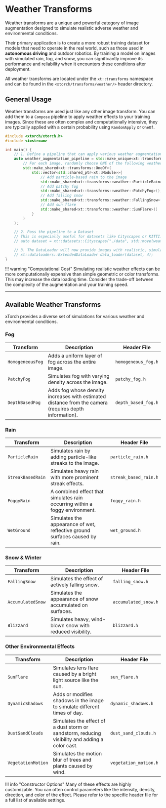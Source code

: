 # Weather Transforms

Weather transforms are a unique and powerful category of image augmentation designed to simulate realistic adverse weather and environmental conditions.

Their primary application is to create a more robust training dataset for models that need to operate in the real world, such as those used in **autonomous driving** and outdoor robotics. By training a model on images with simulated rain, fog, and snow, you can significantly improve its performance and reliability when it encounters these conditions after deployment.

All weather transforms are located under the `xt::transforms` namespace and can be found in the `<xtorch/transforms/weather/>` header directory.

## General Usage

Weather transforms are used just like any other image transform. You can add them to a `Compose` pipeline to apply weather effects to your training images. Since these are often complex and computationally intensive, they are typically applied with a certain probability using `RandomApply` or `OneOf`.

```cpp
#include <xtorch/xtorch.h>
#include <iostream>

int main() {
    // 1. Define a pipeline that can apply various weather augmentations
    auto weather_augmentation_pipeline = std::make_unique<xt::transforms::Compose>(
        // For each image, randomly choose ONE of the following weather effects to apply
        std::make_shared<xt::transforms::OneOf>(
            std::vector<std::shared_ptr<xt::Module>>{
                // Add particle-based rain to the image
                std::make_shared<xt::transforms::weather::ParticleRain>(),
                // Add patchy fog
                std::make_shared<xt::transforms::weather::PatchyFog>(),
                // Add falling snow
                std::make_shared<xt::transforms::weather::FallingSnow>(),
                // Add sun flare
                std::make_shared<xt::transforms::weather::SunFlare>()
            }
        )
    );

    // 2. Pass the pipeline to a Dataset
    // This is especially useful for datasets like Cityscapes or KITTI.
    // auto dataset = xt::datasets::Cityscapes("./data", std::move(weather_augmentation_pipeline));

    // 3. The DataLoader will now provide images with realistic, simulated weather.
    // xt::dataloaders::ExtendedDataLoader data_loader(dataset, 4);
}
```

!!! warning "Computational Cost"
Simulating realistic weather effects can be more computationally expensive than simple geometric or color transforms. This may increase the data loading time. Consider the trade-off between the complexity of the augmentation and your training speed.

---

## Available Weather Transforms

xTorch provides a diverse set of simulations for various weather and environmental conditions.

### Fog

| Transform | Description | Header File |
|---|---|---|
| `HomogeneousFog` | Adds a uniform layer of fog across the entire image. | `homogeneous_fog.h` |
| `PatchyFog` | Simulates fog with varying density across the image. | `patchy_fog.h` |
| `DepthBasedFog` | Adds fog whose density increases with estimated distance from the camera (requires depth information). | `depth_based_fog.h` |

### Rain

| Transform | Description | Header File |
|---|---|---|
| `ParticleRain` | Simulates rain by adding particle-like streaks to the image. | `particle_rain.h` |
| `StreakBasedRain`| Simulates heavy rain with more prominent streak effects. | `streak_based_rain.h` |
| `FoggyRain` | A combined effect that simulates rain occurring within a foggy environment. | `foggy_rain.h` |
| `WetGround` | Simulates the appearance of wet, reflective ground surfaces caused by rain. | `wet_ground.h` |

### Snow & Winter

| Transform | Description | Header File |
|---|---|---|
| `FallingSnow` | Simulates the effect of actively falling snow. | `falling_snow.h` |
| `AccumulatedSnow` | Simulates the appearance of snow accumulated on surfaces. | `accumulated_snow.h` |
| `Blizzard` | Simulates heavy, wind-blown snow with reduced visibility. | `blizzard.h` |

### Other Environmental Effects

| Transform | Description | Header File |
|---|---|---|
| `SunFlare` | Simulates lens flare caused by a bright light source like the sun. | `sun_flare.h` |
| `DynamicShadows` | Adds or modifies shadows in the image to simulate different times of day. | `dynamic_shadows.h` |
| `DustSandClouds` | Simulates the effect of a dust storm or sandstorm, reducing visibility and adding a color cast. | `dust_sand_clouds.h` |
| `VegetationMotion`| Simulates the motion blur of trees and plants caused by wind. | `vegetation_motion.h` |

!!! info "Constructor Options"
Many of these effects are highly customizable. You can often control parameters like the intensity, density, direction, and color of the effect. Please refer to the specific header file for a full list of available settings.
